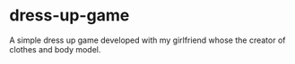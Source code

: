 # dress-up-game
A simple dress up game developed with my girlfriend whose the creator of clothes and body model.
